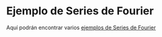 # Ejemplo de Series de Fourier
Aquí podrán encontrar varios [ejemplos de Series de Fourier](https://htmlpreview.github.io/?https://github.com/nunezluis/MisCursos/blob/main/MatAvan20B/OtrosMatAv/EjemFourierSerieHTML/FourierSeries.html)
